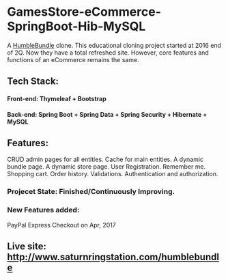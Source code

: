 # GamesStore-eCommerce-SpringBoot-Hib-MySQL
A [HumbleBundle](https://www.humblebundle.com) clone. This educational cloning project started at 2016 end of 2Q. Now they have a total refreshed site. However, core features and functions of an eCommerce remains the same.

## Tech Stack:

#### Front-end: Thymeleaf + Bootstrap

#### Back-end: Spring Boot + Spring Data + Spring Security + Hibernate + MySQL

## Features:
CRUD admin pages for all entities.
Cache for main entities.
A dynamic bundle page.
A dynamic store page.
User Registration.
Remember me.
Shopping cart.
Order history.
Validations.
Authentication and authorization.

### Projecet State: Finished/Continuously Improving.

### New Features added:
PayPal Express Checkout         on Apr, 2017


## Live site: http://www.saturnringstation.com/humblebundle

